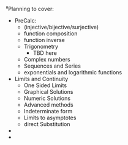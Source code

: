 ⁸Planning to cover:
  - PreCalc:
      - (injective/bijective/surjective)
      - function composition
      - function inverse
      - Trigonometry
         - TBD here
      - Complex numbers
      - Sequences and Series
      - exponentials and logarithmic functions
  - Limits and Continuity
     - One Sided Limits
     - Graphical Solutions
     - Numeric Solutions 
     - Advanced methods
     - Indeterminate form
     - Limits to asymptotes
     - direct Substitution 
  -
  -
